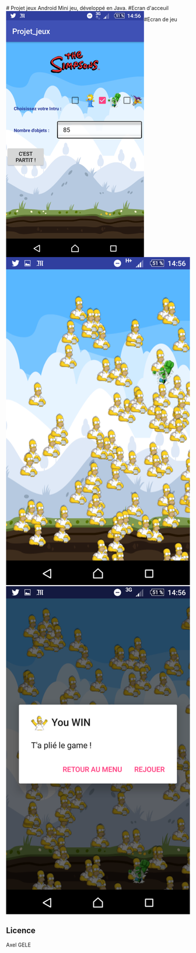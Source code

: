 <snippet>
  <content>
# Projet jeux Android
Mini jeu, développé  en Java.
#Ecran d'acceuil
<a href="url"><img src="https://github.com/axelgele/Jeux-Android/blob/master/Screenshot_20170306-145641.png" align="left" height="75%" width="75%" ></a>

#Ecran de jeu
![alt tag](https://github.com/axelgele/Jeux-Android/blob/master/Screenshot_20170306-145650.png)
![alt tag](https://github.com/axelgele/Jeux-Android/blob/master/Screenshot_20170306-145657.png)
## Licence
Axel GELE
></content>
</snippet>
